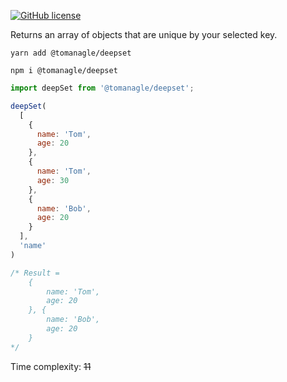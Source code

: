 [![GitHub license](https://img.shields.io/github/license/tomanagle/Apollo-Next.js-GraphQL-starter.svg)](https://github.com/tomanagle/Apollo-Next.js-GraphQL-starter/blob/master/LICENSE)

Returns an array of objects that are unique by your selected key.

`yarn add @tomanagle/deepset`

`npm i @tomanagle/deepset`

```JavaScript
import deepSet from '@tomanagle/deepset';

deepSet(
  [
    {
      name: 'Tom',
      age: 20
    },
    {
      name: 'Tom',
      age: 30
    },
    {
      name: 'Bob',
      age: 20
    }
  ],
  'name'
)

/* Result =
    {
        name: 'Tom',
        age: 20
    }, {
        name: 'Bob',
        age: 20
    }
*/
```

Time complexity: ~~11~~